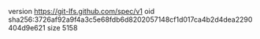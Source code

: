 version https://git-lfs.github.com/spec/v1
oid sha256:3726af92a9f4a3c5e68fdb6d8202057148cf1d017ca4b2d4dea2290404d9e621
size 5158

